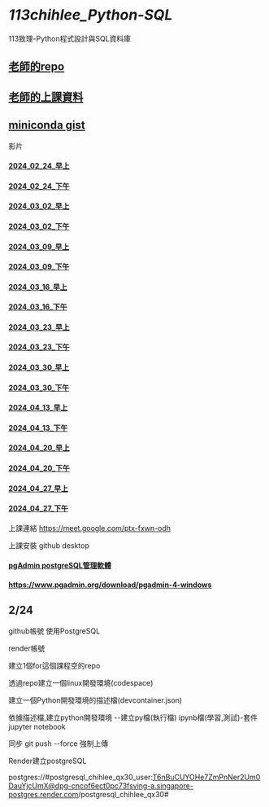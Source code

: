 # _113chihlee_Python-SQL_
113致理-Python程式設計與SQL資料庫

## [老師的repo](https://github.com/roberthsu2003/__112_gov_Python_sql__)
## [老師的上課資料](https://github.com/roberthsu2003/python-SQLite-MySQL)
## [miniconda gist](https://gist.github.com/roberthsu2003/public)

影片
#### [2024_02_24_早上](https://youtube.com/live/xCYgORSmgxc)
#### [2024_02_24_下午](https://youtube.com/live/PigT63BK_-g)
#### [2024_03_02_早上](https://youtube.com/live/LLBW-TWIErA)
#### [2024_03_02_下午](https://youtube.com/live/ESAKaVEpoj0)
#### [2024_03_09_早上](https://youtube.com/live/LKPe3y4udF4)
#### [2024_03_09_下午](https://youtube.com/live/aC5Bfm_4chY)
#### [2024_03_16_早上](https://youtube.com/live/GEDG_esRGYc)
#### [2024_03_16_下午](https://youtube.com/live/NvVIV10MLOk)
#### [2024_03_23_早上](https://youtube.com/live/Q3B_M-7ZyOo)
#### [2024_03_23_下午](https://youtube.com/live/wOij96-gtQg)
#### [2024_03_30_早上](https://youtube.com/live/e5KMncVA98M)
#### [2024_03_30_下午](https://youtube.com/live/a8wl5jYuAks)
#### [2024_04_13_早上](https://youtube.com/live/sNdiCzQfTsQ)
#### [2024_04_13_下午](https://youtube.com/live/VdPbLGUR9_Y)
#### [2024_04_20_早上](https://youtube.com/live/498TamFvDek)
#### [2024_04_20_下午](https://youtube.com/live/2_Agn7ROxhk)
#### [2024_04_27_早上](https://youtube.com/live/g5-4Z-cwB4I)
#### [2024_04_27_下午](https://youtube.com/live/zs6baTJLFIU)

上課連結 https://meet.google.com/ptx-fxwn-odh

上課安裝 github desktop 
#### [pgAdmin postgreSQL管理軟體](https://github.com/roberthsu2003/python-SQLite-MySQL/blob/master/postgresSQL)
#### https://www.pgadmin.org/download/pgadmin-4-windows

## 2/24

github帳號 使用PostgreSQL

render帳號

建立1個for這個課程空的repo

透過repo建立一個linux開發環境(codespace)

建立一個Python開發環境的描述檔(devcontainer.json)

依據描述檔,建立python開發環境
--建立py檔(執行檔) ipynb檔(學習,測試)-套件jupyter notebook

同步 git push --force 強制上傳

Render建立postgreSQL

postgres://#postgresql_chihlee_qx30_user:T6nBuCUYOHe7ZmPnNer2Um0DauYjcUmX@dpg-cncof6ect0pc73fsving-a.singapore-postgres.render.com/postgresql_chihlee_qx30#
